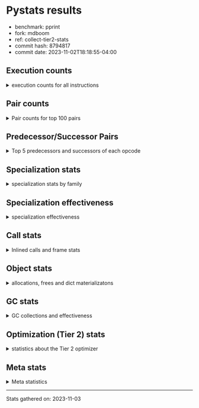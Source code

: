
# Pystats results

- benchmark: pprint
- fork: mdboom
- ref: collect-tier2-stats
- commit hash: 8794817
- commit date: 2023-11-02T18:18:55-04:00

## Execution counts

<details>
<summary> execution counts for all instructions </summary>

|Name | Count | Self | Cumulative | Miss ratio | 
|---|---:|---:|---:|---:|
| LOAD_FAST | 4,560,017,360 | 19.2% | 19.2% |  |
| STORE_FAST | 2,128,006,720 | 9.0% | 28.2% |  |
| LOAD_GLOBAL_BUILTIN | 1,904,005,220 | 8.0% | 36.2% |  |
| LOAD_CONST | 1,560,004,400 | 6.6% | 42.8% |  |
| POP_JUMP_IF_FALSE | 1,480,004,400 | 6.2% | 49.0% |  |
| TO_BOOL_BOOL | 1,304,001,840 | 5.5% | 54.5% |  |
| LOAD_FAST_LOAD_FAST | 1,120,006,640 | 4.7% | 59.2% |  |
| RETURN_VALUE | 704,000,560 | 3.0% | 62.2% |  |
| POP_JUMP_IF_TRUE | 648,000,480 | 2.7% | 64.9% |  |
| CALL_BUILTIN_FAST | 624,002,340 | 2.6% | 67.5% |  |
| CALL_BUILTIN_O | 568,000,920 | 2.4% | 69.9% |  |
| RESUME_CHECK | 552,002,700 | 2.3% | 72.3% |  |
| LOAD_ATTR | 384,098,340 | 1.6% | 73.9% |  |
| CALL_PY_EXACT_ARGS | 384,002,440 | 1.6% | 75.5% |  |
| LOAD_ATTR_METHOD_WITH_VALUES | 376,002,860 | 1.6% | 77.1% |  |
| POP_TOP | 368,001,280 | 1.6% | 78.6% |  |
| BUILD_TUPLE | 360,000,160 | 1.5% | 80.1% |  |
| LOAD_GLOBAL_MODULE | 312,000,940 | 1.3% | 81.5% |  |
| UNPACK_SEQUENCE_TUPLE | 311,999,940 | 1.3% | 82.8% |  |
| CONTAINS_OP | 288,001,520 | 1.2% | 84.0% |  |
| IS_OP | 288,000,160 | 1.2% | 85.2% |  |
| ENTER_EXECUTOR | 263,998,320 | 1.1% | 86.3% |  |
| PUSH_NULL | 256,001,360 | 1.1% | 87.4% |  |
| LOAD_ATTR_INSTANCE_VALUE | 232,000,680 | 1.0% | 88.4% |  |
| CALL_TYPE_1 | 192,000,820 | 0.8% | 89.2% |  |
| INTERPRETER_EXIT | 168,000,160 | 0.7% | 89.9% |  |
| LOAD_ATTR_METHOD_NO_DICT | 128,000,160 | 0.5% | 90.4% |  |
| EXTENDED_ARG | 120,000,160 | 0.5% | 90.9% |  |
| FOR_ITER_LIST | 112,582,380 | 0.5% | 91.4% | 27.4% |
| RETURN_CONST | 104,000,240 | 0.4% | 91.8% |  |
| CALL_METHOD_DESCRIPTOR_O | 104,000,180 | 0.4% | 92.3% |  |
| CALL | 96,027,540 | 0.4% | 92.7% |  |
| BINARY_OP | 96,025,120 | 0.4% | 93.1% |  |
| BINARY_OP_ADD_INT | 96,000,320 | 0.4% | 93.5% |  |
| DELETE_SUBSCR | 96,000,240 | 0.4% | 93.9% |  |
| GET_ITER | 96,000,160 | 0.4% | 94.3% |  |
| BUILD_LIST | 96,000,160 | 0.4% | 94.7% |  |
| STORE_SUBSCR_DICT | 96,000,140 | 0.4% | 95.1% |  |
| COPY | 96,000,080 | 0.4% | 95.5% |  |
| TO_BOOL_NONE | 96,000,080 | 0.4% | 95.9% |  |
| FORMAT_SIMPLE | 96,000,000 | 0.4% | 96.3% |  |
| CONVERT_VALUE | 96,000,000 | 0.4% | 96.7% |  |
| STORE_ATTR_SLOT | 95,999,960 | 0.4% | 97.1% |  |
| BINARY_SUBSCR_TUPLE_INT | 95,999,920 | 0.4% | 97.5% |  |
| COMPARE_OP_INT | 80,000,160 | 0.3% | 97.9% |  |
| TO_BOOL | 72,019,860 | 0.3% | 98.2% |  |
| CALL_LEN | 56,000,020 | 0.2% | 98.4% |  |
| FOR_ITER_TUPLE | 48,582,380 | 0.2% | 98.6% | 63.5% |
| JUMP_FORWARD | 48,000,240 | 0.2% | 98.8% |  |
| BUILD_STRING | 48,000,000 | 0.2% | 99.0% |  |
| LOAD_ATTR_SLOT | 47,999,920 | 0.2% | 99.2% |  |
| STORE_FAST_STORE_FAST | 32,000,480 | 0.1% | 99.4% |  |
| CALL_METHOD_DESCRIPTOR_NOARGS | 32,000,080 | 0.1% | 99.5% |  |
| NOP | 24,000,640 | 0.1% | 99.6% |  |
| UNPACK_SEQUENCE_TWO_TUPLE | 24,000,280 | 0.1% | 99.7% |  |
| TO_BOOL_LIST | 24,000,120 | 0.1% | 99.8% |  |
| CALL_KW | 24,000,000 | 0.1% | 99.9% |  |
| BINARY_OP_SUBTRACT_INT | 16,000,300 | 0.1% | 100.0% |  |
| LOAD_ATTR_METHOD_LAZY_DICT | 8,000,160 | 0.0% | 100.0% |  |
| LOAD_GLOBAL | 2,560 | 0.0% | 100.0% |  |
| JUMP_BACKWARD | 1,780 | 0.0% | 100.0% |  |
| UNPACK_SEQUENCE | 360 | 0.0% | 100.0% |  |
| RESUME | 340 | 0.0% | 100.0% |  |
| COMPARE_OP | 320 | 0.0% | 100.0% |  |
| LOAD_DEREF | 320 | 0.0% | 100.0% |  |
| LOAD_ATTR_MODULE | 240 | 0.0% | 100.0% |  |
| STORE_SUBSCR | 200 | 0.0% | 100.0% |  |
| BINARY_SUBSCR | 160 | 0.0% | 100.0% |  |
| CALL_FUNCTION_EX | 160 | 0.0% | 100.0% |  |
| COPY_FREE_VARS | 160 | 0.0% | 100.0% |  |
| FOR_ITER | 160 | 0.0% | 100.0% |  |
| BINARY_OP_SUBTRACT_FLOAT | 120 | 0.0% | 100.0% |  |
| CHECK_EXC_MATCH | 80 | 0.0% | 100.0% |  |
| POP_EXCEPT | 80 | 0.0% | 100.0% |  |
| PUSH_EXC_INFO | 80 | 0.0% | 100.0% |  |
| BUILD_MAP | 80 | 0.0% | 100.0% |  |
| POP_JUMP_IF_NONE | 80 | 0.0% | 100.0% |  |
| STORE_ATTR | 80 | 0.0% | 100.0% |  |
| BINARY_OP_ADD_UNICODE | 60 | 0.0% | 100.0% |  |
| CALL_METHOD_DESCRIPTOR_FAST | 60 | 0.0% | 100.0% |  |
| LOAD_ATTR_NONDESCRIPTOR_WITH_VALUES | 60 | 0.0% | 100.0% |  |


</details>

## Pair counts

<details>
<summary> Pair counts for top 100 pairs </summary>

|Pair | Count | Self | Cumulative | 
|---|---:|---:|---:|
| LOAD_GLOBAL_BUILTIN LOAD_FAST | 1,208,003,680 | 5.1% | 5.1% |
| STORE_FAST LOAD_FAST | 1,056,003,680 | 4.4% | 9.5% |
| LOAD_FAST LOAD_GLOBAL_BUILTIN | 696,001,120 | 2.9% | 12.5% |
| TO_BOOL_BOOL POP_JUMP_IF_FALSE | 680,001,780 | 2.9% | 15.3% |
| POP_JUMP_IF_FALSE LOAD_GLOBAL_BUILTIN | 648,000,680 | 2.7% | 18.1% |
| STORE_FAST STORE_FAST | 608,000,000 | 2.6% | 20.6% |
| POP_JUMP_IF_FALSE LOAD_FAST | 544,002,160 | 2.3% | 22.9% |
| LOAD_FAST TO_BOOL_BOOL | 536,000,200 | 2.3% | 25.2% |
| TO_BOOL_BOOL POP_JUMP_IF_TRUE | 527,999,940 | 2.2% | 27.4% |
| LOAD_FAST CALL_BUILTIN_O | 520,000,720 | 2.2% | 29.6% |
| CALL_BUILTIN_FAST TO_BOOL_BOOL | 456,000,880 | 1.9% | 31.5% |
| LOAD_GLOBAL_BUILTIN CALL_BUILTIN_FAST | 456,000,880 | 1.9% | 33.4% |
| LOAD_FAST LOAD_CONST | 432,001,360 | 1.8% | 35.3% |
| LOAD_CONST LOAD_CONST | 408,000,960 | 1.7% | 37.0% |
| CALL_PY_EXACT_ARGS RESUME_CHECK | 384,002,440 | 1.6% | 38.6% |
| LOAD_FAST LOAD_ATTR_METHOD_WITH_VALUES | 376,002,600 | 1.6% | 40.2% |
| POP_TOP LOAD_FAST | 360,000,880 | 1.5% | 41.7% |
| BUILD_TUPLE RETURN_VALUE | 360,000,160 | 1.5% | 43.2% |
| RETURN_VALUE RETURN_VALUE | 312,000,080 | 1.3% | 44.5% |
| RETURN_VALUE UNPACK_SEQUENCE_TUPLE | 311,999,800 | 1.3% | 45.8% |
| UNPACK_SEQUENCE_TUPLE STORE_FAST | 303,999,880 | 1.3% | 47.1% |
| CONTAINS_OP POP_JUMP_IF_FALSE | 288,001,520 | 1.2% | 48.3% |
| LOAD_ATTR IS_OP | 288,000,160 | 1.2% | 49.5% |
| LOAD_ATTR_METHOD_WITH_VALUES LOAD_FAST_LOAD_FAST | 264,002,580 | 1.1% | 50.7% |
| LOAD_FAST_LOAD_FAST LOAD_FAST_LOAD_FAST | 264,001,280 | 1.1% | 51.8% |
| LOAD_FAST_LOAD_FAST CALL_PY_EXACT_ARGS | 264,001,280 | 1.1% | 52.9% |
| LOAD_CONST STORE_FAST | 264,000,720 | 1.1% | 54.0% |
| POP_JUMP_IF_TRUE LOAD_FAST | 264,000,160 | 1.1% | 55.1% |
| POP_JUMP_IF_TRUE ENTER_EXECUTOR | 263,998,220 | 1.1% | 56.2% |
| LOAD_FAST PUSH_NULL | 256,001,040 | 1.1% | 57.3% |
| PUSH_NULL LOAD_FAST | 256,000,640 | 1.1% | 58.4% |
| CALL_BUILTIN_O POP_TOP | 256,000,380 | 1.1% | 59.5% |
| LOAD_GLOBAL_BUILTIN LOAD_ATTR | 240,000,400 | 1.0% | 60.5% |
| IS_OP POP_JUMP_IF_FALSE | 240,000,000 | 1.0% | 61.5% |
| LOAD_FAST LOAD_ATTR_INSTANCE_VALUE | 232,000,440 | 1.0% | 62.5% |
| STORE_FAST LOAD_GLOBAL_BUILTIN | 224,000,720 | 0.9% | 63.4% |
| LOAD_ATTR_INSTANCE_VALUE TO_BOOL_BOOL | 216,000,280 | 0.9% | 64.3% |
| LOAD_CONST BUILD_TUPLE | 216,000,000 | 0.9% | 65.2% |
| CALL_BUILTIN_O LOAD_CONST | 215,999,920 | 0.9% | 66.1% |
| RESUME_CHECK LOAD_FAST | 192,001,340 | 0.8% | 66.9% |
| RESUME_CHECK LOAD_GLOBAL_BUILTIN | 192,001,240 | 0.8% | 67.7% |
| LOAD_FAST CALL_TYPE_1 | 192,000,760 | 0.8% | 68.6% |
| CALL_TYPE_1 STORE_FAST | 192,000,760 | 0.8% | 69.4% |
| LOAD_GLOBAL_MODULE CONTAINS_OP | 192,000,760 | 0.8% | 70.2% |
| LOAD_FAST LOAD_GLOBAL_MODULE | 192,000,720 | 0.8% | 71.0% |
| CALL_BUILTIN_FAST STORE_FAST | 168,001,260 | 0.7% | 71.7% |
| LOAD_CONST CALL_BUILTIN_FAST | 168,000,720 | 0.7% | 72.4% |
| CACHE RESUME_CHECK | 168,000,000 | 0.7% | 73.1% |
| LOAD_FAST CALL_PY_EXACT_ARGS | 120,000,800 | 0.5% | 73.6% |
| EXTENDED_ARG POP_JUMP_IF_FALSE | 120,000,160 | 0.5% | 74.1% |
| LOAD_FAST_LOAD_FAST LOAD_FAST | 112,001,440 | 0.5% | 74.6% |
| LOAD_FAST LOAD_FAST_LOAD_FAST | 112,000,320 | 0.5% | 75.1% |
| LOAD_ATTR_METHOD_WITH_VALUES LOAD_FAST | 112,000,280 | 0.5% | 75.5% |
| LOAD_FAST CALL_METHOD_DESCRIPTOR_O | 103,999,960 | 0.4% | 76.0% |
| LOAD_FAST LOAD_ATTR | 96,001,560 | 0.4% | 76.4% |
| LOAD_FAST_LOAD_FAST CONTAINS_OP | 96,000,720 | 0.4% | 76.8% |
| LOAD_CONST LOAD_FAST_LOAD_FAST | 96,000,640 | 0.4% | 77.2% |
| POP_JUMP_IF_FALSE LOAD_CONST | 96,000,640 | 0.4% | 77.6% |
| CALL_BUILTIN_O STORE_FAST | 96,000,620 | 0.4% | 78.0% |
| STORE_FAST LOAD_CONST | 96,000,320 | 0.4% | 78.4% |
| LOAD_ATTR STORE_FAST | 96,000,280 | 0.4% | 78.8% |
| LOAD_FAST_LOAD_FAST DELETE_SUBSCR | 96,000,240 | 0.4% | 79.2% |
| BINARY_OP LOAD_FAST_LOAD_FAST | 96,000,180 | 0.4% | 79.6% |
| BUILD_LIST STORE_FAST | 96,000,160 | 0.4% | 80.0% |
| LOAD_FAST GET_ITER | 96,000,160 | 0.4% | 80.4% |
| LOAD_FAST_LOAD_FAST BUILD_TUPLE | 96,000,160 | 0.4% | 80.8% |
| POP_JUMP_IF_FALSE LOAD_FAST_LOAD_FAST | 96,000,160 | 0.4% | 81.2% |
| STORE_FAST BUILD_LIST | 96,000,160 | 0.4% | 81.6% |
| BINARY_OP_ADD_INT STORE_FAST | 96,000,140 | 0.4% | 82.0% |
| LOAD_CONST BINARY_OP_ADD_INT | 96,000,120 | 0.4% | 82.4% |
| TO_BOOL_BOOL EXTENDED_ARG | 96,000,120 | 0.4% | 82.8% |
| POP_JUMP_IF_FALSE POP_TOP | 96,000,080 | 0.4% | 83.2% |
| CALL_METHOD_DESCRIPTOR_O BINARY_OP | 96,000,080 | 0.4% | 83.6% |
| LOAD_ATTR_METHOD_NO_DICT LOAD_FAST | 96,000,080 | 0.4% | 84.1% |
| STORE_SUBSCR_DICT LOAD_CONST | 96,000,080 | 0.4% | 84.5% |
| TO_BOOL_NONE POP_JUMP_IF_FALSE | 96,000,080 | 0.4% | 84.9% |
| LOAD_FAST_LOAD_FAST STORE_SUBSCR_DICT | 96,000,040 | 0.4% | 85.3% |
| CONVERT_VALUE FORMAT_SIMPLE | 96,000,000 | 0.4% | 85.7% |
| LOAD_CONST LOAD_ATTR_METHOD_NO_DICT | 96,000,000 | 0.4% | 86.1% |
| LOAD_FAST CONVERT_VALUE | 96,000,000 | 0.4% | 86.5% |
| LOAD_FAST COPY | 96,000,000 | 0.4% | 86.9% |
| LOAD_FAST TO_BOOL_NONE | 96,000,000 | 0.4% | 87.3% |
| RETURN_CONST INTERPRETER_EXIT | 96,000,000 | 0.4% | 87.7% |
| RESUME_CHECK LOAD_FAST_LOAD_FAST | 95,999,960 | 0.4% | 88.1% |
| STORE_ATTR_SLOT RETURN_CONST | 95,999,960 | 0.4% | 88.5% |
| LOAD_FAST_LOAD_FAST STORE_ATTR_SLOT | 95,999,920 | 0.4% | 88.9% |
| BINARY_SUBSCR_TUPLE_INT CALL | 95,999,920 | 0.4% | 89.3% |
| LOAD_GLOBAL_MODULE LOAD_FAST | 95,999,920 | 0.4% | 89.7% |
| COPY TO_BOOL_BOOL | 95,999,840 | 0.4% | 90.1% |
| LOAD_CONST BINARY_SUBSCR_TUPLE_INT | 95,999,840 | 0.4% | 90.5% |
| FOR_ITER_LIST STORE_FAST | 72,290,800 | 0.3% | 90.8% |
| LOAD_FAST TO_BOOL | 72,000,760 | 0.3% | 91.1% |
| TO_BOOL POP_JUMP_IF_TRUE | 72,000,260 | 0.3% | 91.4% |
| DELETE_SUBSCR LOAD_FAST | 72,000,160 | 0.3% | 91.7% |
| RETURN_VALUE INTERPRETER_EXIT | 72,000,160 | 0.3% | 92.0% |
| POP_JUMP_IF_TRUE LOAD_CONST | 72,000,160 | 0.3% | 92.3% |
| ENTER_EXECUTOR LOAD_GLOBAL_BUILTIN | 71,999,760 | 0.3% | 92.6% |
| ENTER_EXECUTOR LOAD_FAST_LOAD_FAST | 71,999,560 | 0.3% | 93.0% |
| GET_ITER FOR_ITER_LIST | 69,963,620 | 0.3% | 93.2% |
| COMPARE_OP_INT POP_JUMP_IF_FALSE | 56,000,200 | 0.2% | 93.5% |


</details>

## Predecessor/Successor Pairs

<details>
<summary> Top 5 predecessors and successors of each opcode </summary>

### CACHE

<details>
<summary> Successors and predecessors for CACHE </summary>

|Successors | Count | Percentage | 
|---|---:|---:|
| RESUME_CHECK | 168,000,000 | 100.0% |
| RESUME | 160 | 0.0% |


</details>

### BINARY_SUBSCR

<details>
<summary> Successors and predecessors for BINARY_SUBSCR </summary>

|Predecessors | Count | Percentage | 
|---|---:|---:|
| LOAD_CONST | 160 | 100.0% |

|Successors | Count | Percentage | 
|---|---:|---:|
| CALL | 80 | 50.0% |
| BINARY_SUBSCR_TUPLE_INT | 80 | 50.0% |


</details>

### CHECK_EXC_MATCH

<details>
<summary> Successors and predecessors for CHECK_EXC_MATCH </summary>

|Predecessors | Count | Percentage | 
|---|---:|---:|
| LOAD_GLOBAL_BUILTIN | 60 | 75.0% |
| LOAD_GLOBAL | 20 | 25.0% |

|Successors | Count | Percentage | 
|---|---:|---:|
| POP_JUMP_IF_FALSE | 80 | 100.0% |


</details>

### DELETE_SUBSCR

<details>
<summary> Successors and predecessors for DELETE_SUBSCR </summary>

|Predecessors | Count | Percentage | 
|---|---:|---:|
| LOAD_FAST_LOAD_FAST | 96,000,240 | 100.0% |

|Successors | Count | Percentage | 
|---|---:|---:|
| LOAD_FAST | 72,000,160 | 75.0% |
| LOAD_CONST | 24,000,000 | 25.0% |
| RETURN_CONST | 80 | 0.0% |


</details>

### FORMAT_SIMPLE

<details>
<summary> Successors and predecessors for FORMAT_SIMPLE </summary>

|Predecessors | Count | Percentage | 
|---|---:|---:|
| CONVERT_VALUE | 96,000,000 | 100.0% |

|Successors | Count | Percentage | 
|---|---:|---:|
| BUILD_STRING | 48,000,000 | 50.0% |
| LOAD_CONST | 48,000,000 | 50.0% |


</details>

### GET_ITER

<details>
<summary> Successors and predecessors for GET_ITER </summary>

|Predecessors | Count | Percentage | 
|---|---:|---:|
| LOAD_FAST | 96,000,160 | 100.0% |

|Successors | Count | Percentage | 
|---|---:|---:|
| FOR_ITER_LIST | 69,963,620 | 72.9% |
| FOR_ITER_TUPLE | 26,036,420 | 27.1% |
| FOR_ITER | 120 | 0.0% |


</details>

### INTERPRETER_EXIT

<details>
<summary> Successors and predecessors for INTERPRETER_EXIT </summary>

|Predecessors | Count | Percentage | 
|---|---:|---:|
| RETURN_CONST | 96,000,000 | 57.1% |
| RETURN_VALUE | 72,000,160 | 42.9% |


</details>

### NOP

<details>
<summary> Successors and predecessors for NOP </summary>

|Predecessors | Count | Percentage | 
|---|---:|---:|
| RESUME_CHECK | 23,999,960 | 100.0% |
| STORE_FAST | 480 | 0.0% |
| POP_TOP | 160 | 0.0% |
| RESUME | 40 | 0.0% |

|Successors | Count | Percentage | 
|---|---:|---:|
| LOAD_FAST | 24,000,000 | 100.0% |
| LOAD_GLOBAL_BUILTIN | 400 | 0.0% |
| LOAD_DEREF | 160 | 0.0% |
| LOAD_GLOBAL | 80 | 0.0% |


</details>

### POP_EXCEPT

<details>
<summary> Successors and predecessors for POP_EXCEPT </summary>

|Predecessors | Count | Percentage | 
|---|---:|---:|
| STORE_FAST | 80 | 100.0% |

|Successors | Count | Percentage | 
|---|---:|---:|
| JUMP_BACKWARD | 80 | 100.0% |


</details>

### POP_TOP

<details>
<summary> Successors and predecessors for POP_TOP </summary>

|Predecessors | Count | Percentage | 
|---|---:|---:|
| CALL_BUILTIN_O | 256,000,380 | 69.6% |
| POP_JUMP_IF_FALSE | 96,000,080 | 26.1% |
| RETURN_CONST | 8,000,240 | 2.2% |
| CALL_METHOD_DESCRIPTOR_O | 8,000,100 | 2.2% |
| CALL | 480 | 0.0% |

|Successors | Count | Percentage | 
|---|---:|---:|
| LOAD_FAST | 360,000,880 | 97.8% |
| RETURN_CONST | 8,000,080 | 2.2% |
| NOP | 160 | 0.0% |
| LOAD_CONST | 80 | 0.0% |
| LOAD_FAST_LOAD_FAST | 80 | 0.0% |


</details>

### PUSH_EXC_INFO

<details>
<summary> Successors and predecessors for PUSH_EXC_INFO </summary>

|Predecessors | Count | Percentage | 
|---|---:|---:|
| ENTER_EXECUTOR | 80 | 100.0% |

|Successors | Count | Percentage | 
|---|---:|---:|
| LOAD_GLOBAL | 40 | 50.0% |
| LOAD_GLOBAL_BUILTIN | 40 | 50.0% |


</details>

### PUSH_NULL

<details>
<summary> Successors and predecessors for PUSH_NULL </summary>

|Predecessors | Count | Percentage | 
|---|---:|---:|
| LOAD_FAST | 256,001,040 | 100.0% |
| LOAD_DEREF | 160 | 0.0% |
| LOAD_ATTR_MODULE | 120 | 0.0% |
| LOAD_ATTR | 40 | 0.0% |

|Successors | Count | Percentage | 
|---|---:|---:|
| LOAD_FAST | 256,000,640 | 100.0% |
| CALL | 640 | 0.0% |
| LOAD_FAST_LOAD_FAST | 80 | 0.0% |


</details>

### RETURN_VALUE

<details>
<summary> Successors and predecessors for RETURN_VALUE </summary>

|Predecessors | Count | Percentage | 
|---|---:|---:|
| BUILD_TUPLE | 360,000,160 | 51.1% |
| RETURN_VALUE | 312,000,080 | 44.3% |
| COMPARE_OP_INT | 23,999,960 | 3.4% |
| LOAD_FAST | 8,000,240 | 1.1% |
| CALL_METHOD_DESCRIPTOR_NOARGS | 60 | 0.0% |

|Successors | Count | Percentage | 
|---|---:|---:|
| RETURN_VALUE | 312,000,080 | 44.3% |
| UNPACK_SEQUENCE_TUPLE | 311,999,800 | 44.3% |
| INTERPRETER_EXIT | 72,000,160 | 10.2% |
| STORE_FAST | 8,000,080 | 1.1% |
| UNPACK_SEQUENCE | 280 | 0.0% |


</details>

### STORE_SUBSCR

<details>
<summary> Successors and predecessors for STORE_SUBSCR </summary>

|Predecessors | Count | Percentage | 
|---|---:|---:|
| LOAD_FAST_LOAD_FAST | 200 | 100.0% |

|Successors | Count | Percentage | 
|---|---:|---:|
| STORE_SUBSCR_DICT | 100 | 50.0% |
| LOAD_CONST | 80 | 40.0% |
| LOAD_FAST | 20 | 10.0% |


</details>

### TO_BOOL

<details>
<summary> Successors and predecessors for TO_BOOL </summary>

|Predecessors | Count | Percentage | 
|---|---:|---:|
| LOAD_FAST | 72,000,760 | 100.0% |
| TO_BOOL | 18,340 | 0.0% |
| CALL | 200 | 0.0% |
| CALL_BUILTIN_FAST | 200 | 0.0% |
| COPY | 160 | 0.0% |

|Successors | Count | Percentage | 
|---|---:|---:|
| POP_JUMP_IF_TRUE | 72,000,260 | 100.0% |
| TO_BOOL | 18,340 | 0.0% |
| TO_BOOL_BOOL | 640 | 0.0% |
| POP_JUMP_IF_FALSE | 460 | 0.0% |
| TO_BOOL_NONE | 80 | 0.0% |


</details>

### BINARY_OP

<details>
<summary> Successors and predecessors for BINARY_OP </summary>

|Predecessors | Count | Percentage | 
|---|---:|---:|
| CALL_METHOD_DESCRIPTOR_O | 96,000,080 | 100.0% |
| BINARY_OP | 24,280 | 0.0% |
| LOAD_CONST | 280 | 0.0% |
| LOAD_FAST | 280 | 0.0% |
| CALL | 80 | 0.0% |

|Successors | Count | Percentage | 
|---|---:|---:|
| LOAD_FAST_LOAD_FAST | 96,000,180 | 100.0% |
| BINARY_OP | 24,280 | 0.0% |
| STORE_FAST | 220 | 0.0% |
| BINARY_OP_ADD_INT | 160 | 0.0% |
| BINARY_OP_SUBTRACT_INT | 100 | 0.0% |


</details>

### BUILD_LIST

<details>
<summary> Successors and predecessors for BUILD_LIST </summary>

|Predecessors | Count | Percentage | 
|---|---:|---:|
| STORE_FAST | 96,000,160 | 100.0% |

|Successors | Count | Percentage | 
|---|---:|---:|
| STORE_FAST | 96,000,160 | 100.0% |


</details>

### BUILD_MAP

<details>
<summary> Successors and predecessors for BUILD_MAP </summary>

|Predecessors | Count | Percentage | 
|---|---:|---:|
| LOAD_CONST | 80 | 100.0% |

|Successors | Count | Percentage | 
|---|---:|---:|
| LOAD_CONST | 80 | 100.0% |


</details>

### BUILD_STRING

<details>
<summary> Successors and predecessors for BUILD_STRING </summary>

|Predecessors | Count | Percentage | 
|---|---:|---:|
| FORMAT_SIMPLE | 48,000,000 | 100.0% |

|Successors | Count | Percentage | 
|---|---:|---:|
| CALL_BUILTIN_O | 47,999,920 | 100.0% |
| CALL | 80 | 0.0% |


</details>

### BUILD_TUPLE

<details>
<summary> Successors and predecessors for BUILD_TUPLE </summary>

|Predecessors | Count | Percentage | 
|---|---:|---:|
| LOAD_CONST | 216,000,000 | 60.0% |
| LOAD_FAST_LOAD_FAST | 96,000,160 | 26.7% |
| CALL | 48,000,000 | 13.3% |

|Successors | Count | Percentage | 
|---|---:|---:|
| RETURN_VALUE | 360,000,160 | 100.0% |


</details>

### CALL

<details>
<summary> Successors and predecessors for CALL </summary>

|Predecessors | Count | Percentage | 
|---|---:|---:|
| BINARY_SUBSCR_TUPLE_INT | 95,999,920 | 100.0% |
| CALL | 24,380 | 0.0% |
| LOAD_FAST | 1,200 | 0.0% |
| PUSH_NULL | 640 | 0.0% |
| LOAD_FAST_LOAD_FAST | 320 | 0.0% |

|Successors | Count | Percentage | 
|---|---:|---:|
| BUILD_TUPLE | 48,000,000 | 50.0% |
| LOAD_GLOBAL_MODULE | 47,999,920 | 50.0% |
| CALL | 24,380 | 0.0% |
| STORE_FAST | 500 | 0.0% |
| POP_TOP | 480 | 0.0% |


</details>

### CALL_FUNCTION_EX

<details>
<summary> Successors and predecessors for CALL_FUNCTION_EX </summary>

|Predecessors | Count | Percentage | 
|---|---:|---:|
| LOAD_FAST | 160 | 100.0% |

|Successors | Count | Percentage | 
|---|---:|---:|
| COPY_FREE_VARS | 160 | 100.0% |


</details>

### CALL_KW

<details>
<summary> Successors and predecessors for CALL_KW </summary>

|Predecessors | Count | Percentage | 
|---|---:|---:|
| LOAD_CONST | 24,000,000 | 100.0% |

|Successors | Count | Percentage | 
|---|---:|---:|
| STORE_FAST | 24,000,000 | 100.0% |


</details>

### COMPARE_OP

<details>
<summary> Successors and predecessors for COMPARE_OP </summary>

|Predecessors | Count | Percentage | 
|---|---:|---:|
| LOAD_CONST | 200 | 62.5% |
| LOAD_ATTR | 40 | 12.5% |
| LOAD_FAST | 40 | 12.5% |
| LOAD_ATTR_SLOT | 40 | 12.5% |

|Successors | Count | Percentage | 
|---|---:|---:|
| COMPARE_OP_INT | 160 | 50.0% |
| POP_JUMP_IF_FALSE | 120 | 37.5% |
| RETURN_VALUE | 40 | 12.5% |


</details>

### CONTAINS_OP

<details>
<summary> Successors and predecessors for CONTAINS_OP </summary>

|Predecessors | Count | Percentage | 
|---|---:|---:|
| LOAD_GLOBAL_MODULE | 192,000,760 | 66.7% |
| LOAD_FAST_LOAD_FAST | 96,000,720 | 33.3% |
| LOAD_GLOBAL | 40 | 0.0% |

|Successors | Count | Percentage | 
|---|---:|---:|
| POP_JUMP_IF_FALSE | 288,001,520 | 100.0% |


</details>

### CONVERT_VALUE

<details>
<summary> Successors and predecessors for CONVERT_VALUE </summary>

|Predecessors | Count | Percentage | 
|---|---:|---:|
| LOAD_FAST | 96,000,000 | 100.0% |

|Successors | Count | Percentage | 
|---|---:|---:|
| FORMAT_SIMPLE | 96,000,000 | 100.0% |


</details>

### COPY

<details>
<summary> Successors and predecessors for COPY </summary>

|Predecessors | Count | Percentage | 
|---|---:|---:|
| LOAD_FAST | 96,000,000 | 100.0% |
| BINARY_OP_ADD_INT | 60 | 0.0% |
| BINARY_OP | 20 | 0.0% |

|Successors | Count | Percentage | 
|---|---:|---:|
| TO_BOOL_BOOL | 95,999,840 | 100.0% |
| TO_BOOL | 160 | 0.0% |
| STORE_FAST_STORE_FAST | 80 | 0.0% |


</details>

### COPY_FREE_VARS

<details>
<summary> Successors and predecessors for COPY_FREE_VARS </summary>

|Predecessors | Count | Percentage | 
|---|---:|---:|
| CALL_FUNCTION_EX | 160 | 100.0% |

|Successors | Count | Percentage | 
|---|---:|---:|
| RESUME_CHECK | 120 | 75.0% |
| RESUME | 40 | 25.0% |


</details>

### ENTER_EXECUTOR

<details>
<summary> Successors and predecessors for ENTER_EXECUTOR </summary>

|Predecessors | Count | Percentage | 
|---|---:|---:|
| POP_JUMP_IF_TRUE | 263,998,220 | 100.0% |
| JUMP_BACKWARD | 100 | 0.0% |

|Successors | Count | Percentage | 
|---|---:|---:|
| LOAD_GLOBAL_BUILTIN | 71,999,760 | 27.3% |
| LOAD_FAST_LOAD_FAST | 71,999,560 | 27.3% |
| LOAD_ATTR | 47,999,600 | 18.2% |
| FOR_ITER_LIST | 42,036,300 | 15.9% |
| FOR_ITER_TUPLE | 21,963,500 | 8.3% |


</details>

### EXTENDED_ARG

<details>
<summary> Successors and predecessors for EXTENDED_ARG </summary>

|Predecessors | Count | Percentage | 
|---|---:|---:|
| TO_BOOL_BOOL | 96,000,120 | 80.0% |
| IS_OP | 24,000,000 | 20.0% |
| TO_BOOL | 40 | 0.0% |

|Successors | Count | Percentage | 
|---|---:|---:|
| POP_JUMP_IF_FALSE | 120,000,160 | 100.0% |


</details>

### FOR_ITER

<details>
<summary> Successors and predecessors for FOR_ITER </summary>

|Predecessors | Count | Percentage | 
|---|---:|---:|
| GET_ITER | 120 | 75.0% |
| JUMP_BACKWARD | 40 | 25.0% |

|Successors | Count | Percentage | 
|---|---:|---:|
| STORE_FAST | 40 | 25.0% |
| UNPACK_SEQUENCE | 40 | 25.0% |
| FOR_ITER_LIST | 40 | 25.0% |
| FOR_ITER_TUPLE | 40 | 25.0% |


</details>

### IS_OP

<details>
<summary> Successors and predecessors for IS_OP </summary>

|Predecessors | Count | Percentage | 
|---|---:|---:|
| LOAD_ATTR | 288,000,160 | 100.0% |

|Successors | Count | Percentage | 
|---|---:|---:|
| POP_JUMP_IF_FALSE | 240,000,000 | 83.3% |
| POP_JUMP_IF_TRUE | 24,000,160 | 8.3% |
| EXTENDED_ARG | 24,000,000 | 8.3% |


</details>

### JUMP_BACKWARD

<details>
<summary> Successors and predecessors for JUMP_BACKWARD </summary>

|Predecessors | Count | Percentage | 
|---|---:|---:|
| POP_JUMP_IF_TRUE | 1,700 | 95.5% |
| POP_EXCEPT | 80 | 4.5% |

|Successors | Count | Percentage | 
|---|---:|---:|
| FOR_ITER_TUPLE | 640 | 36.0% |
| FOR_ITER_LIST | 600 | 33.7% |
| LOAD_FAST | 400 | 22.5% |
| ENTER_EXECUTOR | 100 | 5.6% |
| FOR_ITER | 40 | 2.2% |


</details>

### JUMP_FORWARD

<details>
<summary> Successors and predecessors for JUMP_FORWARD </summary>

|Predecessors | Count | Percentage | 
|---|---:|---:|
| STORE_FAST | 48,000,160 | 100.0% |
| LOAD_FAST | 80 | 0.0% |

|Successors | Count | Percentage | 
|---|---:|---:|
| LOAD_GLOBAL_BUILTIN | 24,000,120 | 50.0% |
| LOAD_FAST | 24,000,000 | 50.0% |
| LOAD_FAST_LOAD_FAST | 80 | 0.0% |
| LOAD_GLOBAL | 40 | 0.0% |


</details>

### LOAD_ATTR

<details>
<summary> Successors and predecessors for LOAD_ATTR </summary>

|Predecessors | Count | Percentage | 
|---|---:|---:|
| LOAD_GLOBAL_BUILTIN | 240,000,400 | 62.5% |
| LOAD_FAST | 96,001,560 | 25.0% |
| ENTER_EXECUTOR | 47,999,600 | 12.5% |
| LOAD_ATTR | 96,120 | 0.0% |
| LOAD_GLOBAL | 240 | 0.0% |

|Successors | Count | Percentage | 
|---|---:|---:|
| IS_OP | 288,000,160 | 75.0% |
| STORE_FAST | 96,000,280 | 25.0% |
| LOAD_ATTR | 96,120 | 0.0% |
| LOAD_ATTR_METHOD_WITH_VALUES | 260 | 0.0% |
| LOAD_FAST | 240 | 0.0% |


</details>

### LOAD_CONST

<details>
<summary> Successors and predecessors for LOAD_CONST </summary>

|Predecessors | Count | Percentage | 
|---|---:|---:|
| LOAD_FAST | 432,001,360 | 27.7% |
| LOAD_CONST | 408,000,960 | 26.2% |
| CALL_BUILTIN_O | 215,999,920 | 13.8% |
| POP_JUMP_IF_FALSE | 96,000,640 | 6.2% |
| STORE_FAST | 96,000,320 | 6.2% |

|Successors | Count | Percentage | 
|---|---:|---:|
| LOAD_CONST | 408,000,960 | 26.2% |
| STORE_FAST | 264,000,720 | 16.9% |
| BUILD_TUPLE | 216,000,000 | 13.8% |
| CALL_BUILTIN_FAST | 168,000,720 | 10.8% |
| LOAD_FAST_LOAD_FAST | 96,000,640 | 6.2% |


</details>

### LOAD_DEREF

<details>
<summary> Successors and predecessors for LOAD_DEREF </summary>

|Predecessors | Count | Percentage | 
|---|---:|---:|
| NOP | 160 | 50.0% |
| STORE_FAST | 160 | 50.0% |

|Successors | Count | Percentage | 
|---|---:|---:|
| PUSH_NULL | 160 | 50.0% |
| STORE_FAST | 160 | 50.0% |


</details>

### LOAD_FAST

<details>
<summary> Successors and predecessors for LOAD_FAST </summary>

|Predecessors | Count | Percentage | 
|---|---:|---:|
| LOAD_GLOBAL_BUILTIN | 1,208,003,680 | 26.5% |
| STORE_FAST | 1,056,003,680 | 23.2% |
| POP_JUMP_IF_FALSE | 544,002,160 | 11.9% |
| POP_TOP | 360,000,880 | 7.9% |
| POP_JUMP_IF_TRUE | 264,000,160 | 5.8% |

|Successors | Count | Percentage | 
|---|---:|---:|
| LOAD_GLOBAL_BUILTIN | 696,001,120 | 15.3% |
| TO_BOOL_BOOL | 536,000,200 | 11.8% |
| CALL_BUILTIN_O | 520,000,720 | 11.4% |
| LOAD_CONST | 432,001,360 | 9.5% |
| LOAD_ATTR_METHOD_WITH_VALUES | 376,002,600 | 8.2% |


</details>

### LOAD_FAST_LOAD_FAST

<details>
<summary> Successors and predecessors for LOAD_FAST_LOAD_FAST </summary>

|Predecessors | Count | Percentage | 
|---|---:|---:|
| LOAD_ATTR_METHOD_WITH_VALUES | 264,002,580 | 23.6% |
| LOAD_FAST_LOAD_FAST | 264,001,280 | 23.6% |
| LOAD_FAST | 112,000,320 | 10.0% |
| LOAD_CONST | 96,000,640 | 8.6% |
| BINARY_OP | 96,000,180 | 8.6% |

|Successors | Count | Percentage | 
|---|---:|---:|
| LOAD_FAST_LOAD_FAST | 264,001,280 | 23.6% |
| CALL_PY_EXACT_ARGS | 264,001,280 | 23.6% |
| LOAD_FAST | 112,001,440 | 10.0% |
| CONTAINS_OP | 96,000,720 | 8.6% |
| DELETE_SUBSCR | 96,000,240 | 8.6% |


</details>

### LOAD_GLOBAL

<details>
<summary> Successors and predecessors for LOAD_GLOBAL </summary>

|Predecessors | Count | Percentage | 
|---|---:|---:|
| LOAD_FAST | 800 | 31.2% |
| POP_JUMP_IF_FALSE | 680 | 26.6% |
| STORE_FAST | 160 | 6.2% |
| RESUME | 160 | 6.2% |
| RESUME_CHECK | 160 | 6.2% |

|Successors | Count | Percentage | 
|---|---:|---:|
| LOAD_GLOBAL_BUILTIN | 1,020 | 39.8% |
| LOAD_FAST | 720 | 28.1% |
| LOAD_GLOBAL_MODULE | 260 | 10.2% |
| LOAD_ATTR | 240 | 9.4% |
| CALL | 220 | 8.6% |


</details>

### POP_JUMP_IF_FALSE

<details>
<summary> Successors and predecessors for POP_JUMP_IF_FALSE </summary>

|Predecessors | Count | Percentage | 
|---|---:|---:|
| TO_BOOL_BOOL | 680,001,780 | 45.9% |
| CONTAINS_OP | 288,001,520 | 19.5% |
| IS_OP | 240,000,000 | 16.2% |
| EXTENDED_ARG | 120,000,160 | 8.1% |
| TO_BOOL_NONE | 96,000,080 | 6.5% |

|Successors | Count | Percentage | 
|---|---:|---:|
| LOAD_GLOBAL_BUILTIN | 648,000,680 | 43.8% |
| LOAD_FAST | 544,002,160 | 36.8% |
| LOAD_CONST | 96,000,640 | 6.5% |
| LOAD_FAST_LOAD_FAST | 96,000,160 | 6.5% |
| POP_TOP | 96,000,080 | 6.5% |


</details>

### POP_JUMP_IF_NONE

<details>
<summary> Successors and predecessors for POP_JUMP_IF_NONE </summary>

|Predecessors | Count | Percentage | 
|---|---:|---:|
| LOAD_FAST | 80 | 100.0% |

|Successors | Count | Percentage | 
|---|---:|---:|
| LOAD_CONST | 80 | 100.0% |


</details>

### POP_JUMP_IF_TRUE

<details>
<summary> Successors and predecessors for POP_JUMP_IF_TRUE </summary>

|Predecessors | Count | Percentage | 
|---|---:|---:|
| TO_BOOL_BOOL | 527,999,940 | 81.5% |
| TO_BOOL | 72,000,260 | 11.1% |
| IS_OP | 24,000,160 | 3.7% |
| TO_BOOL_LIST | 24,000,120 | 3.7% |

|Successors | Count | Percentage | 
|---|---:|---:|
| LOAD_FAST | 264,000,160 | 40.7% |
| ENTER_EXECUTOR | 263,998,220 | 40.7% |
| LOAD_CONST | 72,000,160 | 11.1% |
| LOAD_GLOBAL_BUILTIN | 48,000,040 | 7.4% |
| JUMP_BACKWARD | 1,700 | 0.0% |


</details>

### RETURN_CONST

<details>
<summary> Successors and predecessors for RETURN_CONST </summary>

|Predecessors | Count | Percentage | 
|---|---:|---:|
| STORE_ATTR_SLOT | 95,999,960 | 92.3% |
| POP_TOP | 8,000,080 | 7.7% |
| DELETE_SUBSCR | 80 | 0.0% |
| POP_JUMP_IF_TRUE | 80 | 0.0% |
| STORE_ATTR | 40 | 0.0% |

|Successors | Count | Percentage | 
|---|---:|---:|
| INTERPRETER_EXIT | 96,000,000 | 92.3% |
| POP_TOP | 8,000,240 | 7.7% |


</details>

### STORE_ATTR

<details>
<summary> Successors and predecessors for STORE_ATTR </summary>

|Predecessors | Count | Percentage | 
|---|---:|---:|
| LOAD_FAST_LOAD_FAST | 80 | 100.0% |

|Successors | Count | Percentage | 
|---|---:|---:|
| RETURN_CONST | 40 | 50.0% |
| STORE_ATTR_SLOT | 40 | 50.0% |


</details>

### STORE_FAST

<details>
<summary> Successors and predecessors for STORE_FAST </summary>

|Predecessors | Count | Percentage | 
|---|---:|---:|
| STORE_FAST | 608,000,000 | 28.6% |
| UNPACK_SEQUENCE_TUPLE | 303,999,880 | 14.3% |
| LOAD_CONST | 264,000,720 | 12.4% |
| CALL_TYPE_1 | 192,000,760 | 9.0% |
| CALL_BUILTIN_FAST | 168,001,260 | 7.9% |

|Successors | Count | Percentage | 
|---|---:|---:|
| LOAD_FAST | 1,056,003,680 | 49.6% |
| STORE_FAST | 608,000,000 | 28.6% |
| LOAD_GLOBAL_BUILTIN | 224,000,720 | 10.5% |
| LOAD_CONST | 96,000,320 | 4.5% |
| BUILD_LIST | 96,000,160 | 4.5% |


</details>

### STORE_FAST_STORE_FAST

<details>
<summary> Successors and predecessors for STORE_FAST_STORE_FAST </summary>

|Predecessors | Count | Percentage | 
|---|---:|---:|
| UNPACK_SEQUENCE_TWO_TUPLE | 24,000,280 | 75.0% |
| UNPACK_SEQUENCE_TUPLE | 8,000,060 | 25.0% |
| COPY | 80 | 0.0% |
| UNPACK_SEQUENCE | 60 | 0.0% |

|Successors | Count | Percentage | 
|---|---:|---:|
| LOAD_FAST | 24,000,320 | 75.0% |
| STORE_FAST | 8,000,080 | 25.0% |
| LOAD_GLOBAL | 40 | 0.0% |
| LOAD_GLOBAL_BUILTIN | 40 | 0.0% |


</details>

### UNPACK_SEQUENCE

<details>
<summary> Successors and predecessors for UNPACK_SEQUENCE </summary>

|Predecessors | Count | Percentage | 
|---|---:|---:|
| RETURN_VALUE | 280 | 77.8% |
| FOR_ITER | 40 | 11.1% |
| FOR_ITER_LIST | 40 | 11.1% |

|Successors | Count | Percentage | 
|---|---:|---:|
| UNPACK_SEQUENCE_TUPLE | 140 | 38.9% |
| STORE_FAST | 120 | 33.3% |
| STORE_FAST_STORE_FAST | 60 | 16.7% |
| UNPACK_SEQUENCE_TWO_TUPLE | 40 | 11.1% |


</details>

### RESUME

<details>
<summary> Successors and predecessors for RESUME </summary>

|Predecessors | Count | Percentage | 
|---|---:|---:|
| CACHE | 160 | 47.1% |
| CALL | 140 | 41.2% |
| COPY_FREE_VARS | 40 | 11.8% |

|Successors | Count | Percentage | 
|---|---:|---:|
| LOAD_GLOBAL | 160 | 47.1% |
| LOAD_FAST | 100 | 29.4% |
| NOP | 40 | 11.8% |
| LOAD_FAST_LOAD_FAST | 40 | 11.8% |


</details>

### BINARY_OP_ADD_INT

<details>
<summary> Successors and predecessors for BINARY_OP_ADD_INT </summary>

|Predecessors | Count | Percentage | 
|---|---:|---:|
| LOAD_CONST | 96,000,120 | 100.0% |
| BINARY_OP | 160 | 0.0% |
| LOAD_ATTR_INSTANCE_VALUE | 40 | 0.0% |

|Successors | Count | Percentage | 
|---|---:|---:|
| STORE_FAST | 96,000,140 | 100.0% |
| COPY | 60 | 0.0% |
| LOAD_FAST_LOAD_FAST | 60 | 0.0% |
| CALL_PY_EXACT_ARGS | 40 | 0.0% |
| CALL | 20 | 0.0% |


</details>

### BINARY_OP_ADD_UNICODE

<details>
<summary> Successors and predecessors for BINARY_OP_ADD_UNICODE </summary>

|Predecessors | Count | Percentage | 
|---|---:|---:|
| BINARY_OP | 60 | 100.0% |

|Successors | Count | Percentage | 
|---|---:|---:|
| STORE_FAST | 60 | 100.0% |


</details>

### BINARY_OP_SUBTRACT_FLOAT

<details>
<summary> Successors and predecessors for BINARY_OP_SUBTRACT_FLOAT </summary>

|Predecessors | Count | Percentage | 
|---|---:|---:|
| LOAD_FAST | 80 | 66.7% |
| BINARY_OP | 40 | 33.3% |

|Successors | Count | Percentage | 
|---|---:|---:|
| STORE_FAST | 120 | 100.0% |


</details>

### BINARY_OP_SUBTRACT_INT

<details>
<summary> Successors and predecessors for BINARY_OP_SUBTRACT_INT </summary>

|Predecessors | Count | Percentage | 
|---|---:|---:|
| LOAD_FAST | 16,000,120 | 100.0% |
| BINARY_OP | 100 | 0.0% |
| LOAD_FAST_LOAD_FAST | 80 | 0.0% |

|Successors | Count | Percentage | 
|---|---:|---:|
| STORE_FAST | 8,000,180 | 50.0% |
| LOAD_FAST | 8,000,060 | 50.0% |
| LOAD_CONST | 60 | 0.0% |


</details>

### BINARY_SUBSCR_TUPLE_INT

<details>
<summary> Successors and predecessors for BINARY_SUBSCR_TUPLE_INT </summary>

|Predecessors | Count | Percentage | 
|---|---:|---:|
| LOAD_CONST | 95,999,840 | 100.0% |
| BINARY_SUBSCR | 80 | 0.0% |

|Successors | Count | Percentage | 
|---|---:|---:|
| CALL | 95,999,920 | 100.0% |


</details>

### CALL_BUILTIN_FAST

<details>
<summary> Successors and predecessors for CALL_BUILTIN_FAST </summary>

|Predecessors | Count | Percentage | 
|---|---:|---:|
| LOAD_GLOBAL_BUILTIN | 456,000,880 | 73.1% |
| LOAD_CONST | 168,000,720 | 26.9% |
| LOAD_FAST | 440 | 0.0% |
| CALL | 300 | 0.0% |

|Successors | Count | Percentage | 
|---|---:|---:|
| TO_BOOL_BOOL | 456,000,880 | 73.1% |
| STORE_FAST | 168,001,260 | 26.9% |
| TO_BOOL | 200 | 0.0% |


</details>

### CALL_BUILTIN_O

<details>
<summary> Successors and predecessors for CALL_BUILTIN_O </summary>

|Predecessors | Count | Percentage | 
|---|---:|---:|
| LOAD_FAST | 520,000,720 | 91.5% |
| BUILD_STRING | 47,999,920 | 8.5% |
| CALL | 280 | 0.0% |

|Successors | Count | Percentage | 
|---|---:|---:|
| POP_TOP | 256,000,380 | 45.1% |
| LOAD_CONST | 215,999,920 | 38.0% |
| STORE_FAST | 96,000,620 | 16.9% |


</details>

### CALL_LEN

<details>
<summary> Successors and predecessors for CALL_LEN </summary>

|Predecessors | Count | Percentage | 
|---|---:|---:|
| LOAD_FAST | 55,999,960 | 100.0% |
| CALL | 60 | 0.0% |

|Successors | Count | Percentage | 
|---|---:|---:|
| LOAD_CONST | 47,999,960 | 85.7% |
| LOAD_FAST | 8,000,060 | 14.3% |


</details>

### CALL_METHOD_DESCRIPTOR_FAST

<details>
<summary> Successors and predecessors for CALL_METHOD_DESCRIPTOR_FAST </summary>

|Predecessors | Count | Percentage | 
|---|---:|---:|
| LOAD_CONST | 40 | 66.7% |
| CALL | 20 | 33.3% |

|Successors | Count | Percentage | 
|---|---:|---:|
| STORE_FAST | 60 | 100.0% |


</details>

### CALL_METHOD_DESCRIPTOR_NOARGS

<details>
<summary> Successors and predecessors for CALL_METHOD_DESCRIPTOR_NOARGS </summary>

|Predecessors | Count | Percentage | 
|---|---:|---:|
| LOAD_ATTR_METHOD_NO_DICT | 31,999,960 | 100.0% |
| CALL | 80 | 0.0% |
| LOAD_ATTR_METHOD_LAZY_DICT | 40 | 0.0% |

|Successors | Count | Percentage | 
|---|---:|---:|
| LOAD_GLOBAL_MODULE | 23,999,920 | 75.0% |
| LOAD_FAST | 8,000,060 | 25.0% |
| RETURN_VALUE | 60 | 0.0% |
| LOAD_GLOBAL | 40 | 0.0% |


</details>

### CALL_METHOD_DESCRIPTOR_O

<details>
<summary> Successors and predecessors for CALL_METHOD_DESCRIPTOR_O </summary>

|Predecessors | Count | Percentage | 
|---|---:|---:|
| LOAD_FAST | 103,999,960 | 100.0% |
| CALL | 140 | 0.0% |
| LOAD_CONST | 80 | 0.0% |

|Successors | Count | Percentage | 
|---|---:|---:|
| BINARY_OP | 96,000,080 | 92.3% |
| POP_TOP | 8,000,100 | 7.7% |


</details>

### CALL_PY_EXACT_ARGS

<details>
<summary> Successors and predecessors for CALL_PY_EXACT_ARGS </summary>

|Predecessors | Count | Percentage | 
|---|---:|---:|
| LOAD_FAST_LOAD_FAST | 264,001,280 | 68.7% |
| LOAD_FAST | 120,000,800 | 31.3% |
| CALL | 280 | 0.0% |
| LOAD_CONST | 40 | 0.0% |
| BINARY_OP_ADD_INT | 40 | 0.0% |

|Successors | Count | Percentage | 
|---|---:|---:|
| RESUME_CHECK | 384,002,440 | 100.0% |


</details>

### CALL_TYPE_1

<details>
<summary> Successors and predecessors for CALL_TYPE_1 </summary>

|Predecessors | Count | Percentage | 
|---|---:|---:|
| LOAD_FAST | 192,000,760 | 100.0% |
| CALL | 60 | 0.0% |

|Successors | Count | Percentage | 
|---|---:|---:|
| STORE_FAST | 192,000,760 | 100.0% |
| LOAD_ATTR | 60 | 0.0% |


</details>

### COMPARE_OP_INT

<details>
<summary> Successors and predecessors for COMPARE_OP_INT </summary>

|Predecessors | Count | Percentage | 
|---|---:|---:|
| LOAD_CONST | 48,000,040 | 60.0% |
| LOAD_ATTR_SLOT | 23,999,920 | 30.0% |
| LOAD_FAST | 8,000,040 | 10.0% |
| COMPARE_OP | 160 | 0.0% |

|Successors | Count | Percentage | 
|---|---:|---:|
| POP_JUMP_IF_FALSE | 56,000,200 | 70.0% |
| RETURN_VALUE | 23,999,960 | 30.0% |


</details>

### FOR_ITER_LIST

<details>
<summary> Successors and predecessors for FOR_ITER_LIST </summary>

|Predecessors | Count | Percentage | 
|---|---:|---:|
| GET_ITER | 69,963,620 | 62.1% |
| ENTER_EXECUTOR | 42,036,300 | 37.3% |
| FOR_ITER_TUPLE | 581,820 | 0.5% |
| JUMP_BACKWARD | 600 | 0.0% |
| FOR_ITER | 40 | 0.0% |

|Successors | Count | Percentage | 
|---|---:|---:|
| STORE_FAST | 72,290,800 | 64.2% |
| UNPACK_SEQUENCE_TWO_TUPLE | 24,000,240 | 21.3% |
| LOAD_FAST_LOAD_FAST | 15,709,520 | 14.0% |
| FOR_ITER_TUPLE | 581,780 | 0.5% |
| UNPACK_SEQUENCE | 40 | 0.0% |


</details>

### FOR_ITER_TUPLE

<details>
<summary> Successors and predecessors for FOR_ITER_TUPLE </summary>

|Predecessors | Count | Percentage | 
|---|---:|---:|
| GET_ITER | 26,036,420 | 53.6% |
| ENTER_EXECUTOR | 21,963,500 | 45.2% |
| FOR_ITER_LIST | 581,780 | 1.2% |
| JUMP_BACKWARD | 640 | 0.0% |
| FOR_ITER | 40 | 0.0% |

|Successors | Count | Percentage | 
|---|---:|---:|
| STORE_FAST | 39,709,480 | 81.7% |
| LOAD_FAST_LOAD_FAST | 8,291,080 | 17.1% |
| FOR_ITER_LIST | 581,820 | 1.2% |


</details>

### LOAD_ATTR_INSTANCE_VALUE

<details>
<summary> Successors and predecessors for LOAD_ATTR_INSTANCE_VALUE </summary>

|Predecessors | Count | Percentage | 
|---|---:|---:|
| LOAD_FAST | 232,000,440 | 100.0% |
| LOAD_ATTR | 200 | 0.0% |
| LOAD_FAST_LOAD_FAST | 40 | 0.0% |

|Successors | Count | Percentage | 
|---|---:|---:|
| TO_BOOL_BOOL | 216,000,280 | 93.1% |
| LOAD_FAST | 16,000,180 | 6.9% |
| TO_BOOL | 100 | 0.0% |
| LOAD_CONST | 60 | 0.0% |
| BINARY_OP_ADD_INT | 40 | 0.0% |


</details>

### LOAD_ATTR_METHOD_LAZY_DICT

<details>
<summary> Successors and predecessors for LOAD_ATTR_METHOD_LAZY_DICT </summary>

|Predecessors | Count | Percentage | 
|---|---:|---:|
| LOAD_FAST | 8,000,080 | 100.0% |
| LOAD_ATTR | 80 | 0.0% |

|Successors | Count | Percentage | 
|---|---:|---:|
| LOAD_FAST | 7,999,980 | 100.0% |
| LOAD_CONST | 120 | 0.0% |
| CALL_METHOD_DESCRIPTOR_NOARGS | 40 | 0.0% |
| CALL | 20 | 0.0% |


</details>

### LOAD_ATTR_METHOD_NO_DICT

<details>
<summary> Successors and predecessors for LOAD_ATTR_METHOD_NO_DICT </summary>

|Predecessors | Count | Percentage | 
|---|---:|---:|
| LOAD_CONST | 96,000,000 | 75.0% |
| LOAD_FAST | 23,999,920 | 18.7% |
| ENTER_EXECUTOR | 7,999,520 | 6.2% |
| LOAD_FAST_LOAD_FAST | 520 | 0.0% |
| LOAD_ATTR | 160 | 0.0% |

|Successors | Count | Percentage | 
|---|---:|---:|
| LOAD_FAST | 96,000,080 | 75.0% |
| CALL_METHOD_DESCRIPTOR_NOARGS | 31,999,960 | 25.0% |
| CALL | 60 | 0.0% |
| LOAD_GLOBAL_BUILTIN | 40 | 0.0% |
| LOAD_GLOBAL | 20 | 0.0% |


</details>

### LOAD_ATTR_METHOD_WITH_VALUES

<details>
<summary> Successors and predecessors for LOAD_ATTR_METHOD_WITH_VALUES </summary>

|Predecessors | Count | Percentage | 
|---|---:|---:|
| LOAD_FAST | 376,002,600 | 100.0% |
| LOAD_ATTR | 260 | 0.0% |

|Successors | Count | Percentage | 
|---|---:|---:|
| LOAD_FAST_LOAD_FAST | 264,002,580 | 70.2% |
| LOAD_FAST | 112,000,280 | 29.8% |


</details>

### LOAD_ATTR_MODULE

<details>
<summary> Successors and predecessors for LOAD_ATTR_MODULE </summary>

|Predecessors | Count | Percentage | 
|---|---:|---:|
| LOAD_GLOBAL_MODULE | 160 | 66.7% |
| LOAD_ATTR | 80 | 33.3% |

|Successors | Count | Percentage | 
|---|---:|---:|
| PUSH_NULL | 120 | 50.0% |
| STORE_FAST | 120 | 50.0% |


</details>

### LOAD_ATTR_NONDESCRIPTOR_WITH_VALUES

<details>
<summary> Successors and predecessors for LOAD_ATTR_NONDESCRIPTOR_WITH_VALUES </summary>

|Predecessors | Count | Percentage | 
|---|---:|---:|
| LOAD_FAST | 40 | 66.7% |
| LOAD_ATTR | 20 | 33.3% |

|Successors | Count | Percentage | 
|---|---:|---:|
| LOAD_ATTR_METHOD_NO_DICT | 40 | 66.7% |
| LOAD_ATTR | 20 | 33.3% |


</details>

### LOAD_ATTR_SLOT

<details>
<summary> Successors and predecessors for LOAD_ATTR_SLOT </summary>

|Predecessors | Count | Percentage | 
|---|---:|---:|
| LOAD_FAST | 47,999,840 | 100.0% |
| LOAD_ATTR | 80 | 0.0% |

|Successors | Count | Percentage | 
|---|---:|---:|
| LOAD_FAST | 23,999,960 | 50.0% |
| COMPARE_OP_INT | 23,999,920 | 50.0% |
| COMPARE_OP | 40 | 0.0% |


</details>

### LOAD_GLOBAL_BUILTIN

<details>
<summary> Successors and predecessors for LOAD_GLOBAL_BUILTIN </summary>

|Predecessors | Count | Percentage | 
|---|---:|---:|
| LOAD_FAST | 696,001,120 | 36.6% |
| POP_JUMP_IF_FALSE | 648,000,680 | 34.0% |
| STORE_FAST | 224,000,720 | 11.8% |
| RESUME_CHECK | 192,001,240 | 10.1% |
| ENTER_EXECUTOR | 71,999,760 | 3.8% |

|Successors | Count | Percentage | 
|---|---:|---:|
| LOAD_FAST | 1,208,003,680 | 63.4% |
| CALL_BUILTIN_FAST | 456,000,880 | 23.9% |
| LOAD_ATTR | 240,000,400 | 12.6% |
| CALL | 200 | 0.0% |
| CHECK_EXC_MATCH | 60 | 0.0% |


</details>

### LOAD_GLOBAL_MODULE

<details>
<summary> Successors and predecessors for LOAD_GLOBAL_MODULE </summary>

|Predecessors | Count | Percentage | 
|---|---:|---:|
| LOAD_FAST | 192,000,720 | 61.5% |
| RESUME_CHECK | 48,000,040 | 15.4% |
| CALL | 47,999,920 | 15.4% |
| CALL_METHOD_DESCRIPTOR_NOARGS | 23,999,920 | 7.7% |
| LOAD_GLOBAL | 260 | 0.0% |

|Successors | Count | Percentage | 
|---|---:|---:|
| CONTAINS_OP | 192,000,760 | 61.5% |
| LOAD_FAST | 95,999,920 | 30.8% |
| LOAD_CONST | 23,999,960 | 7.7% |
| LOAD_ATTR_MODULE | 160 | 0.0% |
| LOAD_ATTR | 80 | 0.0% |


</details>

### RESUME_CHECK

<details>
<summary> Successors and predecessors for RESUME_CHECK </summary>

|Predecessors | Count | Percentage | 
|---|---:|---:|
| CALL_PY_EXACT_ARGS | 384,002,440 | 69.6% |
| CACHE | 168,000,000 | 30.4% |
| CALL | 140 | 0.0% |
| COPY_FREE_VARS | 120 | 0.0% |

|Successors | Count | Percentage | 
|---|---:|---:|
| LOAD_FAST | 192,001,340 | 34.8% |
| LOAD_GLOBAL_BUILTIN | 192,001,240 | 34.8% |
| LOAD_FAST_LOAD_FAST | 95,999,960 | 17.4% |
| LOAD_GLOBAL_MODULE | 48,000,040 | 8.7% |
| NOP | 23,999,960 | 4.3% |


</details>

### STORE_ATTR_SLOT

<details>
<summary> Successors and predecessors for STORE_ATTR_SLOT </summary>

|Predecessors | Count | Percentage | 
|---|---:|---:|
| LOAD_FAST_LOAD_FAST | 95,999,920 | 100.0% |
| STORE_ATTR | 40 | 0.0% |

|Successors | Count | Percentage | 
|---|---:|---:|
| RETURN_CONST | 95,999,960 | 100.0% |


</details>

### STORE_SUBSCR_DICT

<details>
<summary> Successors and predecessors for STORE_SUBSCR_DICT </summary>

|Predecessors | Count | Percentage | 
|---|---:|---:|
| LOAD_FAST_LOAD_FAST | 96,000,040 | 100.0% |
| STORE_SUBSCR | 100 | 0.0% |

|Successors | Count | Percentage | 
|---|---:|---:|
| LOAD_CONST | 96,000,080 | 100.0% |
| LOAD_FAST | 60 | 0.0% |


</details>

### TO_BOOL_BOOL

<details>
<summary> Successors and predecessors for TO_BOOL_BOOL </summary>

|Predecessors | Count | Percentage | 
|---|---:|---:|
| LOAD_FAST | 536,000,200 | 41.1% |
| CALL_BUILTIN_FAST | 456,000,880 | 35.0% |
| LOAD_ATTR_INSTANCE_VALUE | 216,000,280 | 16.6% |
| COPY | 95,999,840 | 7.4% |
| TO_BOOL | 640 | 0.0% |

|Successors | Count | Percentage | 
|---|---:|---:|
| POP_JUMP_IF_FALSE | 680,001,780 | 52.1% |
| POP_JUMP_IF_TRUE | 527,999,940 | 40.5% |
| EXTENDED_ARG | 96,000,120 | 7.4% |


</details>

### TO_BOOL_LIST

<details>
<summary> Successors and predecessors for TO_BOOL_LIST </summary>

|Predecessors | Count | Percentage | 
|---|---:|---:|
| LOAD_FAST | 24,000,080 | 100.0% |
| TO_BOOL | 40 | 0.0% |

|Successors | Count | Percentage | 
|---|---:|---:|
| POP_JUMP_IF_TRUE | 24,000,120 | 100.0% |


</details>

### TO_BOOL_NONE

<details>
<summary> Successors and predecessors for TO_BOOL_NONE </summary>

|Predecessors | Count | Percentage | 
|---|---:|---:|
| LOAD_FAST | 96,000,000 | 100.0% |
| TO_BOOL | 80 | 0.0% |

|Successors | Count | Percentage | 
|---|---:|---:|
| POP_JUMP_IF_FALSE | 96,000,080 | 100.0% |


</details>

### UNPACK_SEQUENCE_TUPLE

<details>
<summary> Successors and predecessors for UNPACK_SEQUENCE_TUPLE </summary>

|Predecessors | Count | Percentage | 
|---|---:|---:|
| RETURN_VALUE | 311,999,800 | 100.0% |
| UNPACK_SEQUENCE | 140 | 0.0% |

|Successors | Count | Percentage | 
|---|---:|---:|
| STORE_FAST | 303,999,880 | 97.4% |
| STORE_FAST_STORE_FAST | 8,000,060 | 2.6% |


</details>

### UNPACK_SEQUENCE_TWO_TUPLE

<details>
<summary> Successors and predecessors for UNPACK_SEQUENCE_TWO_TUPLE </summary>

|Predecessors | Count | Percentage | 
|---|---:|---:|
| FOR_ITER_LIST | 24,000,240 | 100.0% |
| UNPACK_SEQUENCE | 40 | 0.0% |

|Successors | Count | Percentage | 
|---|---:|---:|
| STORE_FAST_STORE_FAST | 24,000,280 | 100.0% |


</details>


</details>

## Specialization stats

<details>
<summary> specialization stats by family </summary>

### BINARY_OP

<details>
<summary> specialization stats for BINARY_OP family </summary>

|Kind | Count | Ratio | 
|---|---:|---:|
|     deferred | 96,000,560 | 46.1% |
|          hit | 112,000,800 | 53.8% |

| | Count | Ratio | 
|---|---:|---:|
| Success | 320 | 1.3% |
| Failure | 24,240 | 98.7% |

|Failure kind | Count | Ratio | 
|---|---:|---:|
| remainder | 24,220 | 99.9% |
| multiply different types | 20 | 0.1% |


</details>

### BINARY_SUBSCR

<details>
<summary> specialization stats for BINARY_SUBSCR family </summary>

|Kind | Count | Ratio | 
|---|---:|---:|
|     deferred | 80 | 0.0% |
|          hit | 95,999,920 | 100.0% |

| | Count | Ratio | 
|---|---:|---:|
| Success | 80 | 100.0% |
| Failure | 0 | 0.0% |


</details>

### CALL

<details>
<summary> specialization stats for CALL family </summary>

|Kind | Count | Ratio | 
|---|---:|---:|
|     deferred | 96,001,940 | 4.7% |
|          hit | 1,960,006,860 | 95.3% |

| | Count | Ratio | 
|---|---:|---:|
| Success | 1,220 | 4.8% |
| Failure | 24,380 | 95.2% |

|Failure kind | Count | Ratio | 
|---|---:|---:|
| no dict | 24,200 | 99.3% |
| cfunc noargs | 120 | 0.5% |
| other | 40 | 0.2% |
| class no vectorcall | 20 | 0.1% |


</details>

### COMPARE_OP

<details>
<summary> specialization stats for COMPARE_OP family </summary>

|Kind | Count | Ratio | 
|---|---:|---:|
|     deferred | 160 | 0.0% |
|          hit | 80,000,160 | 100.0% |

| | Count | Ratio | 
|---|---:|---:|
| Success | 160 | 100.0% |
| Failure | 0 | 0.0% |


</details>

### FOR_ITER

<details>
<summary> specialization stats for FOR_ITER family </summary>

|Kind | Count | Ratio | 
|---|---:|---:|
|     deferred | 737,869,762,948,380,901,120 | 457,835,218,078,711.5% |
|          hit | 99,492,000 | 61.7% |
|         miss | 61,672,760 | 38.3% |

| | Count | Ratio | 
|---|---:|---:|
| Success | 1,163,680 | 100.0% |
| Failure | 0 | 0.0% |


</details>

### LOAD_ATTR

<details>
<summary> specialization stats for LOAD_ATTR family </summary>

|Kind | Count | Ratio | 
|---|---:|---:|
|     deferred | 384,001,360 | 32.7% |
|          hit | 792,004,080 | 67.3% |

| | Count | Ratio | 
|---|---:|---:|
| Success | 880 | 0.9% |
| Failure | 96,100 | 99.1% |

|Failure kind | Count | Ratio | 
|---|---:|---:|
| metaclass attribute | 71,860 | 74.8% |
| method | 24,240 | 25.2% |


</details>

### LOAD_GLOBAL

<details>
<summary> specialization stats for LOAD_GLOBAL family </summary>

|Kind | Count | Ratio | 
|---|---:|---:|
|     deferred | 1,280 | 0.0% |
|          hit | 2,216,006,160 | 100.0% |

| | Count | Ratio | 
|---|---:|---:|
| Success | 1,280 | 100.0% |
| Failure | 0 | 0.0% |


</details>

### POP_JUMP_IF_FALSE

<details>
<summary> specialization stats for POP_JUMP_IF_FALSE family </summary>


</details>

### POP_JUMP_IF_NONE

<details>
<summary> specialization stats for POP_JUMP_IF_NONE family </summary>


</details>

### POP_JUMP_IF_TRUE

<details>
<summary> specialization stats for POP_JUMP_IF_TRUE family </summary>


</details>

### STORE_ATTR

<details>
<summary> specialization stats for STORE_ATTR family </summary>

|Kind | Count | Ratio | 
|---|---:|---:|
|     deferred | 40 | 0.0% |
|          hit | 95,999,960 | 100.0% |

| | Count | Ratio | 
|---|---:|---:|
| Success | 40 | 100.0% |
| Failure | 0 | 0.0% |


</details>

### STORE_SUBSCR

<details>
<summary> specialization stats for STORE_SUBSCR family </summary>

|Kind | Count | Ratio | 
|---|---:|---:|
|     deferred | 100 | 0.0% |
|          hit | 96,000,140 | 100.0% |

| | Count | Ratio | 
|---|---:|---:|
| Success | 100 | 100.0% |
| Failure | 0 | 0.0% |


</details>

### TO_BOOL

<details>
<summary> specialization stats for TO_BOOL family </summary>

|Kind | Count | Ratio | 
|---|---:|---:|
|     deferred | 72,000,760 | 4.8% |
|          hit | 1,424,002,040 | 95.2% |

| | Count | Ratio | 
|---|---:|---:|
| Success | 760 | 4.0% |
| Failure | 18,340 | 96.0% |

|Failure kind | Count | Ratio | 
|---|---:|---:|
| tuple | 12,100 | 66.0% |
| dict | 6,240 | 34.0% |


</details>

### UNPACK_SEQUENCE

<details>
<summary> specialization stats for UNPACK_SEQUENCE family </summary>

|Kind | Count | Ratio | 
|---|---:|---:|
|     deferred | 180 | 0.0% |
|          hit | 336,000,220 | 100.0% |

| | Count | Ratio | 
|---|---:|---:|
| Success | 180 | 100.0% |
| Failure | 0 | 0.0% |


</details>


</details>

## Specialization effectiveness

<details>
<summary> specialization effectiveness </summary>

|Instructions | Count | Ratio | 
|---|---:|---:|
| Basic | 13,040,044,120 | 54.9% |
| Not specialized | 2,776,179,660 | 11.7% |
| Specialized hits | 7,859,515,040 | 33.1% |
| Specialized misses | 61,672,760 | 0.3% |

### Deferred by instruction

<details>
<summary> deferred by instruction </summary>

|Name | Count | Ratio | 
|---|---:|---:|
| FOR_ITER | 737,869,762,948,380,901,120 | 100.0% |
| LOAD_ATTR | 384,001,360 | 0.0% |
| CALL | 96,001,940 | 0.0% |
| BINARY_OP | 96,000,560 | 0.0% |
| TO_BOOL | 72,000,760 | 0.0% |
| LOAD_GLOBAL | 1,280 | 0.0% |
| UNPACK_SEQUENCE | 180 | 0.0% |
| COMPARE_OP | 160 | 0.0% |
| STORE_SUBSCR | 100 | 0.0% |
| BINARY_SUBSCR | 80 | 0.0% |


</details>

### Misses by instruction

<details>
<summary> misses by instruction </summary>

|Name | Count | Ratio | 
|---|---:|---:|
| FOR_ITER_TUPLE | 30,836,460 | 50.0% |
| FOR_ITER_LIST | 30,836,300 | 50.0% |
| CACHE | 0 | 0.0% |
| CHECK_EXC_MATCH | 0 | 0.0% |
| DELETE_SUBSCR | 0 | 0.0% |
| FORMAT_SIMPLE | 0 | 0.0% |
| GET_ITER | 0 | 0.0% |
| INTERPRETER_EXIT | 0 | 0.0% |
| NOP | 0 | 0.0% |
| POP_EXCEPT | 0 | 0.0% |


</details>


</details>

## Call stats

<details>
<summary> Inlined calls and frame stats </summary>

| | Count | Ratio | 
|---|---:|---:|
| Calls to PyEval_EvalDefault | 168,000,160 | 30.4% |
| Calls to Python functions inlined | 384,002,880 | 69.6% |
| Calls via PyEval_EvalFrame (total) | 168,000,160 | 30.4% |
| Calls via PyEval_EvalFrame (vector) | 168,000,160 | 30.4% |
| Calls via PyEval_EvalFrame (generator) | 0 | 0.0% |
| Calls via PyEval_EvalFrame (legacy) | 0 | 0.0% |
| Calls via PyEval_EvalFrame (function vectorcall) | 168,000,160 | 30.4% |
| Calls via PyEval_EvalFrame (build class) | 0 | 0.0% |
| Calls via PyEval_EvalFrame (slot) | 24,000,000 | 4.3% |
| Calls via PyEval_EvalFrame (function ex) | 160 | 0.0% |
| Calls via PyEval_EvalFrame (api) | 48,000,000 | 8.7% |
| Calls via PyEval_EvalFrame (method) | 0 | 0.0% |
| Frame objects created | 80 | 0.0% |
| Frames pushed | 640,000,200 | 115.9% |


</details>

## Object stats

<details>
<summary> allocations, frees and dict materializatons </summary>

| | Count | Ratio | 
|---|---:|---:|
| Allocations from freelist | 728,000,800 | 38.7% |
| Frees to freelist | 728,000,680 |  |
| Allocations | 1,152,002,260 | 61.3% |
| Allocations to 512 bytes | 1,152,001,920 | 61.3% |
| Allocations to 4 kbytes | 100 | 0.0% |
| Allocations over 4 kbytes | 240 | 0.0% |
| Frees | 1,248,002,274 |  |
| New values | 0 |  |
| Interpreter increfs | 8,834,809,900 | 73.1% |
| Interpreter decrefs | 10,415,722,480 | 74.8% |
| Increfs | 3,245,204,444 | 26.9% |
| Decrefs | 3,504,294,452 | 25.2% |
| Materialize dict (on request) | 0 |  |
| Materialize dict (new key) | 0 |  |
| Materialize dict (too big) | 0 |  |
| Materialize dict (str subclass) | 0 |  |
| Dematerialize dict | 0 |  |
| Method cache hits | 120,025,941 |  |
| Method cache misses | 299 |  |
| Method cache collisions | 372 |  |
| Method cache dunder hits | 1,320,072,494 |  |
| Method cache dunder misses | 166 |  |


</details>

## GC stats

<details>
<summary> GC collections and effectiveness </summary>

|Generation | Collections | Objects collected | Object visits | 
|---:|---:|---:|---:|
| 0 | 0 | 0 | 0 |
| 1 | 0 | 0 | 0 |
| 2 | 0 | 0 | 0 |


</details>

## Optimization (Tier 2) stats

<details>
<summary> statistics about the Tier 2 optimizer </summary>

| | Count | Ratio | 
|---|---:|---:|
| Optimization attempts | 100 |  |
| Traces created | 100 | 100.0% |
| Trace stack overflow | 0 | 0.0% |
| Trace stack underflow | 0 | 0.0% |
| Trace too long | 20 | 20.0% |
| Trace too short | 0 | 0.0% |
| Inner loop found | 0 | 0.0% |
| Recursive call | 0 | 0.0% |
| Traces executed | 263,998,320 |  |
| Uops executed | 11,879,895,720 | 45.00 |

### Trace length histogram

<details>
<summary> trace length histogram </summary>

|Range | Count | Ratio | 
|---|---:|---:|
| <= 1 | 0 | 0.0% |
| <= 2 | 0 | 0.0% |
| <= 4 | 0 | 0.0% |
| <= 8 | 0 | 0.0% |
| <= 16 | 0 | 0.0% |
| <= 32 | 0 | 0.0% |
| <= 64 | 0 | 0.0% |
| <= 128 | 100 | 100.0% |


</details>

### Optimized trace length histogram

<details>
<summary> optimized trace length histogram </summary>

|Range | Count | Ratio | 
|---|---:|---:|
| <= 1 | 0 | 0.0% |
| <= 2 | 0 | 0.0% |
| <= 4 | 0 | 0.0% |
| <= 8 | 0 | 0.0% |
| <= 16 | 0 | 0.0% |
| <= 32 | 0 | 0.0% |
| <= 64 | 0 | 0.0% |
| <= 128 | 100 | 100.0% |


</details>

### Trace run length histogram

<details>
<summary> trace run length histogram </summary>

|Range | Count | Ratio | 
|---|---:|---:|
| <= 1 | 0 | 0.0% |
| <= 2 | 63,999,800 | 24.2% |
| <= 4 | 0 | 0.0% |
| <= 8 | 71,999,560 | 27.3% |
| <= 16 | 80 | 0.0% |
| <= 32 | 0 | 0.0% |
| <= 64 | 0 | 0.0% |
| <= 128 | 127,998,880 | 48.5% |


</details>

### Uop execution stats

<details>
<summary> uop execution stats </summary>

|Name | Count | Self | Cumulative | Miss ratio | 
|---|---:|---:|---:|---:|
| _SET_IP | 2,575,978,680 | 21.7% | 21.7% |  |
| LOAD_FAST | 1,911,979,760 | 16.1% | 37.8% |  |
| _GUARD_GLOBALS_VERSION | 663,995,520 | 5.6% | 43.4% |  |
| _GUARD_BUILTINS_VERSION | 543,996,160 | 4.6% | 47.9% |  |
| _LOAD_GLOBAL_BUILTINS | 543,996,160 | 4.6% | 52.5% |  |
| STORE_FAST | 415,995,920 | 3.5% | 56.0% |  |
| _POP_JUMP_IF_TRUE | 335,996,840 | 2.8% | 58.9% |  |
| _GUARD_TYPE_VERSION | 271,996,800 | 2.3% | 61.1% |  |
| _GUARD_DORV_VALUES_INST_ATTR_FROM_DICT | 263,997,280 | 2.2% | 63.4% |  |
| _GUARD_KEYS_VERSION | 263,997,280 | 2.2% | 65.6% |  |
| _LOAD_ATTR_METHOD_WITH_VALUES | 263,997,280 | 2.2% | 67.8% |  |
| RESUME_CHECK | 255,997,760 | 2.2% | 70.0% |  |
| _CHECK_PEP_523 | 255,997,760 | 2.2% | 72.1% |  |
| _CHECK_FUNCTION_EXACT_ARGS | 255,997,760 | 2.2% | 74.3% |  |
| _CHECK_STACK_SPACE | 255,997,760 | 2.2% | 76.4% |  |
| _INIT_CALL_PY_EXACT_ARGS | 255,997,760 | 2.2% | 78.6% |  |
| _PUSH_FRAME | 255,997,760 | 2.2% | 80.7% |  |
| _SAVE_RETURN_OFFSET | 255,997,760 | 2.2% | 82.9% |  |
| CALL_BUILTIN_FAST | 247,998,320 | 2.1% | 85.0% |  |
| LOAD_CONST | 247,998,240 | 2.1% | 87.1% |  |
| _ITER_CHECK_TUPLE | 207,999,360 | 1.8% | 88.8% | 30.8% |
| _EXIT_TRACE | 199,998,440 | 1.7% | 90.5% |  |
| _IS_ITER_EXHAUSTED_TUPLE | 143,999,560 | 1.2% | 91.7% |  |
| TO_BOOL_BOOL | 135,998,400 | 1.1% | 92.9% |  |
| CONTAINS_OP | 127,998,880 | 1.1% | 93.9% |  |
| CALL_TYPE_1 | 119,999,360 | 1.0% | 94.9% |  |
| _LOAD_GLOBAL_MODULE | 119,999,360 | 1.0% | 96.0% |  |
| _POP_JUMP_IF_FALSE | 119,999,360 | 1.0% | 97.0% |  |
| _ITER_NEXT_TUPLE | 95,999,680 | 0.8% | 97.8% |  |
| POP_TOP | 79,999,080 | 0.7% | 98.5% |  |
| _ITER_CHECK_LIST | 47,999,360 | 0.4% | 98.9% |  |
| _IS_ITER_EXHAUSTED_LIST | 47,999,360 | 0.4% | 99.3% |  |
| UNPACK_SEQUENCE_TWO_TUPLE | 23,999,680 | 0.2% | 99.5% |  |
| _ITER_NEXT_LIST | 23,999,680 | 0.2% | 99.7% |  |
| CALL_BUILTIN_O | 15,999,040 | 0.1% | 99.8% |  |
| PUSH_NULL | 7,999,520 | 0.1% | 99.9% |  |
| _CHECK_MANAGED_OBJECT_HAS_VALUES | 7,999,520 | 0.1% | 99.9% |  |
| _LOAD_ATTR_INSTANCE_VALUE | 7,999,520 | 0.1% | 100.0% |  |


</details>

### Unsupported opcodes

<details>
<summary> unsupported opcodes </summary>

|Opcode | Count | 
|---|---:|
| LOAD_ATTR | 80 |


</details>


</details>

## Meta stats

<details>
<summary> Meta statistics </summary>

| | Count | 
|---|---:|
| Number of data files | 40 |


</details>

---
Stats gathered on: 2023-11-03
